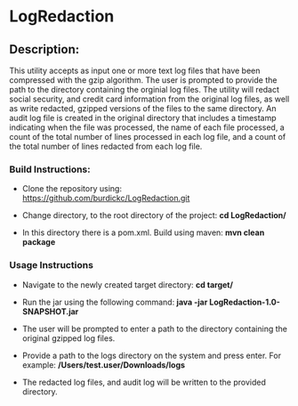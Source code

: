 # LogRedaction

## Description: 

This utility accepts as input one or more text log files that have been compressed with the gzip algorithm. The user is prompted to provide the path to the directory containing the orginial log files.  The utility will redact social security, and credit card information from the original log files, as well as write redacted, gzipped versions of the files to the same directory.  An audit log file is created in the original directory that includes a timestamp indicating when the file was processed, the name of each file processed, a count of the total number of lines processed in each log file, and a count of the total number of lines redacted from each log file.

### Build Instructions:

- Clone the repository using: https://github.com/burdickc/LogRedaction.git

- Change directory, to the root directory of the project: **cd LogRedaction/**

- In this directory there is a pom.xml. Build using maven: **mvn clean package**

### Usage Instructions

- Navigate to the newly created target directory: **cd target/**

- Run the jar using the following command: **java -jar LogRedaction-1.0-SNAPSHOT.jar**

- The user will be prompted to enter a path to the directory containing the original gzipped log files.

- Provide a path to the logs directory on the system and press enter. For example: **/Users/test.user/Downloads/logs**

- The redacted log files, and audit log will be written to the provided directory.
